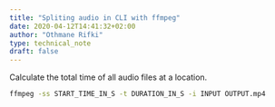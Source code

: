 ```yaml
---
title: "Spliting audio in CLI with ffmpeg"
date: 2020-04-12T14:41:32+02:00
author: "Othmane Rifki"
type: technical_note
draft: false
---
```

Calculate the total time of all audio files at a location.

``` bash 
ffmpeg -ss START_TIME_IN_S -t DURATION_IN_S -i INPUT OUTPUT.mp4
```
